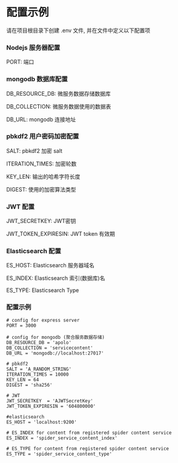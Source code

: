 # 配置示例
请在项目根目录下创建 .env 文件, 并在文件中定义以下配置项

###  Nodejs 服务器配置 
PORT: 端口

### mongodb 数据库配置
DB_RESOURCE_DB: 微服务数据存储数据库

DB_COLLECTION: 微服务数据使用的数据表

DB_URL: mongodb 连接地址 

### pbkdf2 用户密码加密配置
SALT: pbkdf2 加密 salt

ITERATION_TIMES: 加密轮数

KEY_LEN: 输出的哈希字符长度

DIGEST: 使用的加密算法类型

### JWT 配置
JWT_SECRETKEY: JWT密钥

JWT_TOKEN_EXPIRESIN: JWT token 有效期 

### Elasticsearch 配置
ES_HOST: Elasticsearch 服务器域名

ES_INDEX: Elasticsearch 索引(数据库)名

ES_TYPE: Elasticsearch Type 


### 配置示例 
~~~ 
# config for express server
PORT = 3000

# config for mongodb (聚合服务数据存储)
DB_RESOURCE_DB = 'apolo'
DB_COLLECTION = 'servicecontent'
DB_URL = 'mongodb://localhost:27017'

# pbkdf2
SALT = 'A_RANDOM_STRING'
ITERATION_TIMES = 10000
KEY_LEN = 64
DIGEST = 'sha256'

# JWT
JWT_SECRETKEY  = 'AJWTSecretKey'
JWT_TOKEN_EXPIRESIN = '604800000'

#elasticsearch
ES_HOST = 'localhost:9200'

# ES_INDEX for content from registered spider content service
ES_INDEX = 'spider_service_content_index'

# ES_TYPE for content from registered spider content service
ES_TYPE = 'spider_service_content_type'
~~~


